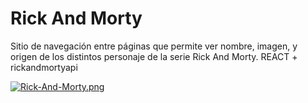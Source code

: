 # Rick And Morty
Sitio de navegación entre páginas que permite ver nombre, imagen, y origen de los distintos personaje de la serie Rick And Morty. REACT + rickandmortyapi

[![Rick-And-Morty.png](https://i.postimg.cc/Px1m46hf/Rick-And-Morty.png)](https://rick-and-morty-zdc999.vercel.app/)
